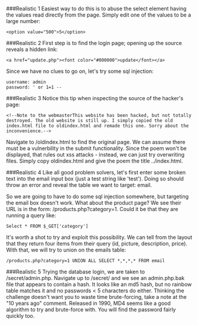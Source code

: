 ###Realistic 1
Easiest way to do this is to abuse the select element having the values read directly from the page. Simply edit one of the values to be a large number:
```
<option value="500">5</option>
```

###Realistic 2
First step is to find the login page; opening up the source reveals a hidden link:
```
<a href="update.php"><font color="#000000">update</font></a>
```

Since we have no clues to go on, let's try some sql injection:
```
username: admin
password: ' or 1=1 --
```

###Realistic 3
Notice this tip when inspecting the source of the hacker's page:
```
<!--Note to the webmasterThis website has been hacked, but not totally destroyed. The old website is still up. I simply copied the old index.html file to oldindex.html and remade this one. Sorry about the inconvenience.-->
```

Navigate to /oldindex.html to find the original page. We can assume there must be a vulnerbility in the submit functionality. Since the poem won't be displayed, that rules out xss attacks - instead, we can just try overwriting files. Simply copy oldindex.html and give the poem the title ../index.html. 

###Realistic 4
Like all good problem solvers, let's first enter some broken text into the email input box (just a test string like 'test'). Doing so should throw an error and reveal the table we want to target: email.

So we are going to have to do some sql injection somewhere, but targeting the email box doesn't work. What about the product page? We see their URL is in the form: /products.php?category=1. Could it be that they are running a query like:
```
Select * FROM $_GET['category']
```

It's worth a shot to try and exploit this possibility. We can tell from the layout that they return four items from their query (id, picture, description, price). With that, we will try to union on the emails table:
```
/products.php?category=1 UNION ALL SELECT *,*,*,* FROM email
```

###Realistic 5
Trying the database login, we are taken to /secret/admin.php. Navigate up to /secret/ and we see an admin.php.bak file that appears to contain a hash. It looks like an md5 hash, but no rainbow table matches it and no passwords < 5 characters do either. Thinking the challenge doesn't want you to waste time brute-forcing, take a note at the "10 years ago" comment. Released in 1990, MD4 seems like a good algorithm to try and brute-force with. You will find the password fairly quickly too.

